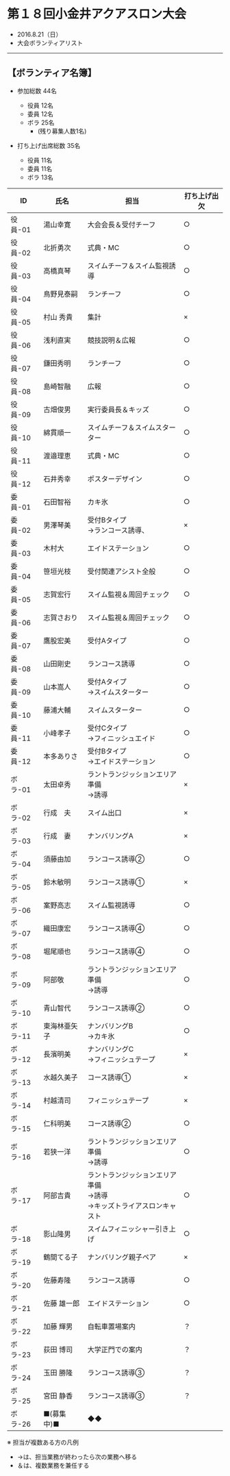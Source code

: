 # 第１８回小金井アクアスロン大会  
 * 2016.8.21（日）
 * 大会ボランティアリスト

---
## 【ボランティア名簿】  
   * 参加総数 44名  
     + 役員 12名  
     + 委員 12名  
     + ボラ 25名  
       - (残り募集人数1名)  

   * 打ち上げ出席総数 35名  
     + 役員 11名  
     + 委員 11名  
     + ボラ 13名  

|ID|氏名|担当|打ち上げ出欠|
|---|---|---|---|
|役員-01|湯山幸寛|大会会長＆受付チーフ|○|
|役員-02|北折勇次|式典・MC|○|
|役員-03|高橋真琴|スイムチーフ＆スイム監視誘導|○|
|役員-04|鳥野見泰嗣|ランチーフ|○|
|役員-05|村山 秀貴|集計|×|
|役員-06|浅利直実|競技説明＆広報|○|
|役員-07|鎌田秀明|ランチーフ|○|
|役員-08|島崎智融|広報|○|
|役員-09|古畑俊男|実行委員長＆キッズ|○|
|役員-10|綿貫順一|スイムチーフ＆スイムスターター|○|
|役員-11|渡邉理恵|式典・MC|○|
|役員-12|石井秀幸|ポスターデザイン|○|
|委員-01|石田智裕|カキ氷|○|
|委員-02|男澤琴美|受付Bタイプ<br>→ランコース誘導、|×|
|委員-03|木村大|エイドステーション|○|
|委員-04|笹垣光枝|受付関連アシスト全般|○|
|委員-05|志賀宏行|スイム監視＆周回チェック|○|
|委員-06|志賀さおり|スイム監視＆周回チェック|○|
|委員-07|鷹股宏美|受付Aタイプ|○|
|委員-08|山田剛史|ランコース誘導|○|
|委員-09|山本嵩人|受付Aタイプ<br>→スイムスターター|○|
|委員-10|藤浦大輔|スイムスターター|○|
|委員-11|小峰孝子|受付Cタイプ<br>→フィニッシュエイド|○|
|委員-12|本多ありさ|受付Bタイプ<br>→エイドステーション|○|
|ボラ-01|太田卓秀|ラントランジッションエリア準備<br>→誘導|×|
|ボラ-02|行成　夫|スイム出口|×|
|ボラ-03|行成　妻|ナンバリングA|×|
|ボラ-04|須藤由加|ランコース誘導②|○|
|ボラ-05|鈴木敏明|ランコース誘導①|×|
|ボラ-06|案野高志|スイム監視誘導|○|
|ボラ-07|織田康宏|ランコース誘導④|○|
|ボラ-08|堀尾順也|ランコース誘導④|○|
|ボラ-09|阿部敬|ラントランジッションエリア準備<br>→誘導|○|
|ボラ-10|青山智代|ランコース誘導②|○|
|ボラ-11|東海林亜矢子|ナンバリングB<br>→カキ氷|○|
|ボラ-12|長濱明美|ナンバリングC<br>→フィニッシュテープ|×|
|ボラ-13|水越久美子|コース誘導①|×|
|ボラ-14|村越清司|フィニッシュテープ|×|
|ボラ-15|仁科明美|コース誘導②|○|
|ボラ-16|若狭一洋|ラントランジッションエリア準備<br>→誘導|○|
|ボラ-17|阿部吉貴|ラントランジッションエリア準備<br>→誘導<br>→キッズトライアスロンキャスト|○|
|ボラ-18|影山隆男|スイムフィニッシャー引き上げ|○|
|ボラ-19|鶴間てる子|ナンバリング親子ペア|×|
|ボラ-20|佐藤寿隆|ランコース誘導|○|
|ボラ-21|佐藤 雄一郎|エイドステーション|○|
|ボラ-22|加藤 輝男|自転車置場案内|？|
|ボラ-23|荻田 博司|大学正門での案内|？|
|ボラ-24|玉田 勝隆|ランコース誘導③|？|
|ボラ-25|宮田 静香|ランコース誘導③|？|
|ボラ-26|■(募集中)■|◆◆||

※ 担当が複数ある方の凡例   
  * →は、担当業務が終わったら次の業務へ移る  
  * ＆は、複数業務を兼任する  
